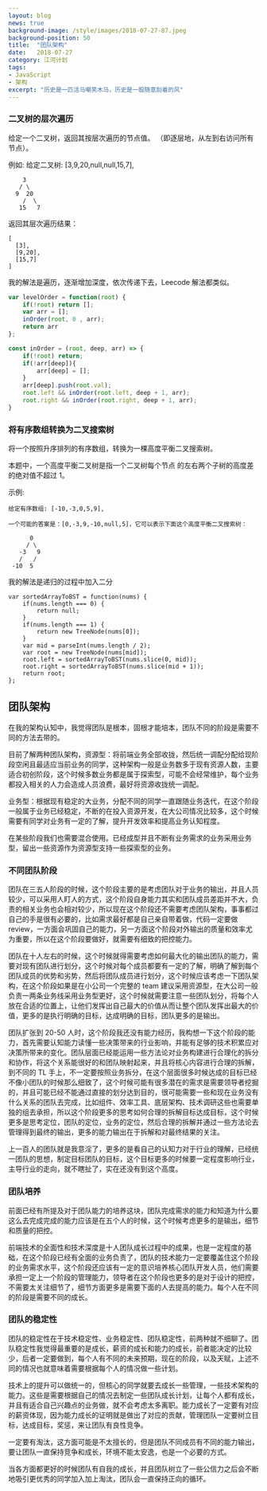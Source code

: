 ```yaml
---
layout: blog
news: true
background-image: /style/images/2018-07-27-87.jpeg
background-position: 50
title:  "团队架构"
date:   2018-07-27
category: 江河计划
tags:
- JavaScript
- 架构
excerpt: "历史是一匹活马嘲笑木马，历史是一股随意刮着的风"
---
```


### 二叉树的层次遍历

给定一个二叉树，返回其按层次遍历的节点值。 （即逐层地，从左到右访问所有节点）。

例如:
给定二叉树: [3,9,20,null,null,15,7],
```
    3
   / \
  9  20
    /  \
   15   7
```
返回其层次遍历结果：
```
[
  [3],
  [9,20],
  [15,7]
]
```
我的解法是遍历，逐渐增加深度，依次传递下去，Leecode 解法都类似。
``` javascript
var levelOrder = function(root) {
    if(!root) return [];
    var arr = [];
    inOrder(root, 0 , arr);
    return arr
};

const inOrder = (root, deep, arr) => {
    if(!root) return;
    if(!arr[deep]){
        arr[deep] = [];
    }
    arr[deep].push(root.val);
    root.left && inOrder(root.left, deep + 1, arr);
    root.right && inOrder(root.right, deep + 1, arr);
}
```

### 将有序数组转换为二叉搜索树
将一个按照升序排列的有序数组，转换为一棵高度平衡二叉搜索树。

本题中，一个高度平衡二叉树是指一个二叉树每个节点 的左右两个子树的高度差的绝对值不超过 1。

示例:
```
给定有序数组: [-10,-3,0,5,9],

一个可能的答案是：[0,-3,9,-10,null,5]，它可以表示下面这个高度平衡二叉搜索树：

      0
     / \
   -3   9
   /   /
 -10  5
```
我的解法是递归的过程中加入二分
```
var sortedArrayToBST = function(nums) {
    if(nums.length === 0) {
        return null;
    }
    if(nums.length === 1) {
        return new TreeNode(nums[0]);
    }
    var mid = parseInt(nums.length / 2);
    var root = new TreeNode(nums[mid]);
    root.left = sortedArrayToBST(nums.slice(0, mid));
    root.right = sortedArrayToBST(nums.slice(mid + 1));
    return root;
};
```

## 团队架构

在我的架构认知中，我觉得团队是根本，固根才能培本，团队不同的阶段是需要不同的方法去带的。

目前了解两种团队架构，资源型：将前端业务全部收拢，然后统一调配分配给现阶段空闲且最适应当前业务的同学，这种架构一般是业务数多于现有资源人数，主要适合初创阶段，这个时候多数业务都是属于探索型，可能不会经常维护，每个业务都投入相关的人力会造成人员浪费，最好将资源收拢统一调配。

业务型：根据现有稳定的大业务，分配不同的同学一直跟随业务迭代，在这个阶段一般属于业务已经稳定，不断的在投入资源开发，在大公司情况比较多，这个时候需要有同学对业务有一定的了解，提升开发效率和提高业务认知程度。

在某些阶段我们也需要混合使用。已经成型并且不断有业务需求的业务采用业务型，留出一些资源作为资源型支持一些探索型的业务。

### 不同团队阶段

团队在三五人阶段的时候，这个阶段主要的是考虑团队对于业务的输出，并且人员较少，可以采用人盯人的方式，这个阶段自身能力其实和团队成员差距并不大，负责的相关业务也会相对较少，所以现在这个阶段还不需要考虑团队架构，事事都过自己的手是很有必要的，比如需求最好都是自己亲自带着做，代码一定要做 review，一方面会巩固自己的能力，另一方面这个阶段对外输出的质量和效率尤为重要，所以在这个阶段要做好，就需要有细致的把控能力。

团队在十人左右的时候，这个时候就得需要考虑如何最大化的输出团队的能力，需要对现有团队进行划分，这个时候对每个成员都要有一定的了解，明确了解到每个团队成员的优势和劣势，然后将团队成员进行划分，这个时候应该考虑一下团队架构，在这个阶段如果是在小公司一个完整的 team 建议采用资源型，在大公司一般负责一两条业务线采用业务型更好，这个时候就需要注意一些团队划分，将每个人放在合适的位置上，让他们发挥出自己最大的价值从而让整个团队发挥出最大的价值，更多的是执行明确的目标，达成明确的目标，团队更多的是输出。

团队扩张到 20-50 人时，这个阶段我还没有能力经历，我构想一下这个阶段的能力，首先需要认知能力读懂一些决策带来的行业影响，并能有足够的技术积累应对决策所带来的变化。团队层面已经能运用一些方法论对业务构建进行合理化的拆分和协作，将这个关系能很好的和团队映射起来，并且将核心内容进行合理的拆解，到不同的 TL 手上，不一定要按照业务拆分，在这个层面很多时候达成的目标已经不像小团队的时候那么细致了，这个时候可能有很多潜在的需求是需要领导者挖掘的，并且可能已经不能通过直接的划分达到目的，很可能需要一些和现在业务没有什么关系的团队去完成，比如组件、效率工具、底层架构、技术调研这些也需要单独的组去承担，所以这个阶段更多的思考如何合理的拆解目标达成目标，这个时候更多是思考定位，团队的定位，业务的定位，然后合理的拆解并通过一些方法论去管理得到最终的输出，更多的能力输出在于拆解和对最终结果的关注。

上一百人的团队就是我意淫了，更多的是看自己的认知力对于行业的理解，已经统一团队的思想，制定目标团队的目标，这个目标更多的时候要一定程度影响行业，主导行业的走向，就不瞎扯了，实在还没有到这个高度。

### 团队培养

前面已经有所提及对于团队能力的培养这块，团队完成需求的能力和知道为什么要这么去完成完成的能力应该是在五个人的时候，这个时候考虑更多的是输出，细节和质量的把控。

前端技术的全面性和技术深度是十人团队成长过程中的成果，也是一定程度的基础，在这个阶段已经有全面的业务负责了，团队的技术能力一定要覆盖住这个阶段的业务需求水平，这个阶段还应该有一定的意识培养核心团队开发人员，他们需要承担一定上一个阶段的管理能力，领导者在这个阶段也更多的是对于设计的把控，不需要太关注细节了，细节方面更多是需要下面的人去提高的能力。每个人在不同的阶段是需要不同的成长。

### 团队的稳定性

团队的稳定性在于技术稳定性、业务稳定性、团队稳定性，前两种就不细聊了。团队稳定性我觉得最重要的是成长，薪资的成长和能力的成长，前者能决定的比较少，后者一定要做到，每个人有不同的未来预期，现在的阶段，以及天赋，上述不同的情况也就意味着需要根据每个人的情况做一些计划。

技术上的提升可以做统一的，但核心的同学就要去成长一些管理，一些技术架构的能力。这些是需要根据自己的情况去制定一些团队成长计划，让每个人都有成长，并且有适合自己兴趣点的业务做，就不会考虑太多离职。能力成长了一定要有对应的薪资体现，因为能力成长的证明就是做出了对应的贡献，管理团队一定要树立目标，达成目标，奖惩，来让团队有良性竞争。

一定要有淘汰，这方面可能是不太擅长的，但是团队不同成员有不同的能力输出，要让团队一直保持竞争和成长，环境不能太安逸，也是一个必要的方式。

当各方面都更好的时候团队有自我的成长，并且团队树立了一些公信力之后会不断地吸引更优秀的同学加入加上淘汰，团队会一直保持正向的循环。